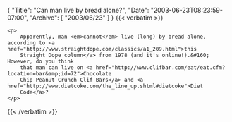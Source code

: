 {
  "Title": "Can man live by bread alone?",
  "Date": "2003-06-23T08:23:59-07:00",
  "Archive": [
    "2003/06/23"
  ]
}
{{< verbatim >}}

    <p>
        Apparently, man <em>cannot</em> live (long) by bread alone, according to <a href="http://www.straightdope.com/classics/a1_209.html">this
        Straight Dope column</a> from 1978 (and it's online!).&#160; However, do you think
        that man can live on <a href="http://www.clifbar.com/eat/eat.cfm?location=bar&amp;id=72">Chocolate
        Chip Peanut Crunch Clif Bars</a> and <a href="http://www.dietcoke.com/the_line_up.shtml#dietcoke">Diet
        Code</a>?
    </p>

{{< /verbatim >}}
